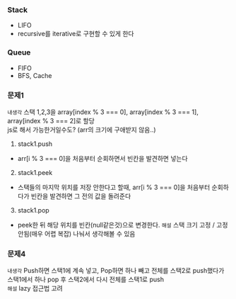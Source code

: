 ### Stack
- LIFO
- recursive를 iterative로 구현할 수 있게 한다

### Queue
- FIFO
- BFS, Cache

### 문제1
`내생각` 스택 1,2,3을 array[index % 3 === 0], array[index % 3 === 1], array[index % 3 === 2]로 할당  
js로 해서 가능한거일수도? (arr의 크기에 구애받지 않음..)
1. stack1.push
- arr[i % 3 === 0]을 처음부터 순회하면서 빈칸을 발견하면 넣는다
2. stack1.peek
- 스택들의 마지막 위치를 저장 안한다고 할때, arr[i % 3 === 0]을 처음부터 순회하다가 빈칸을 발견하면 그 전의 값을 돌려준다
3. stack1.pop
- peek한 뒤 해당 위치를 빈칸(null같은것)으로 변경한다. 
`해설` 스택 크기 고정 / 고정안됨(매우 어렵 복잡) 나눠서 생각해볼 수 있음

### 문제4
`내생각` Push하면 스택1에 계속 넣고, Pop하면 하나 빼고 전체를 스택2로 push했다가 스택1에서 하나 pop 후 스택2에서 다시 전체를 스택1로 push  
`해설` lazy 접근법 고려
